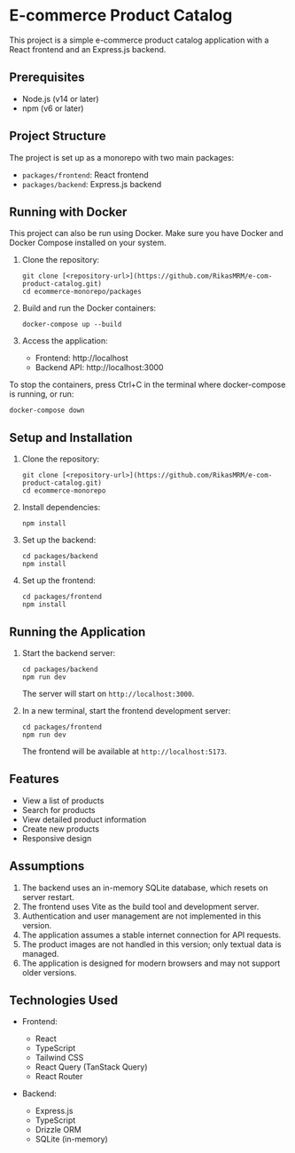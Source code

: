 # E-commerce Product Catalog

This project is a simple e-commerce product catalog application with a React frontend and an Express.js backend.

## Prerequisites

- Node.js (v14 or later)
- npm (v6 or later)

## Project Structure

The project is set up as a monorepo with two main packages:

- `packages/frontend`: React frontend
- `packages/backend`: Express.js backend

## Running with Docker

This project can also be run using Docker. Make sure you have Docker and Docker Compose installed on your system.

1. Clone the repository:

   ```
   git clone [<repository-url>](https://github.com/RikasMRM/e-com-product-catalog.git)
   cd ecommerce-monorepo/packages
   ```

2. Build and run the Docker containers:

   ```
   docker-compose up --build
   ```

3. Access the application:
   - Frontend: http://localhost
   - Backend API: http://localhost:3000

To stop the containers, press Ctrl+C in the terminal where docker-compose is running, or run:

```
docker-compose down
```

## Setup and Installation

1. Clone the repository:

   ```
   git clone [<repository-url>](https://github.com/RikasMRM/e-com-product-catalog.git)
   cd ecommerce-monorepo
   ```

2. Install dependencies:

   ```
   npm install
   ```

3. Set up the backend:

   ```
   cd packages/backend
   npm install
   ```

4. Set up the frontend:
   ```
   cd packages/frontend
   npm install
   ```

## Running the Application

1. Start the backend server:

   ```
   cd packages/backend
   npm run dev
   ```

   The server will start on `http://localhost:3000`.

2. In a new terminal, start the frontend development server:
   ```
   cd packages/frontend
   npm run dev
   ```
   The frontend will be available at `http://localhost:5173`.

## Features

- View a list of products
- Search for products
- View detailed product information
- Create new products
- Responsive design

## Assumptions

1. The backend uses an in-memory SQLite database, which resets on server restart.
2. The frontend uses Vite as the build tool and development server.
3. Authentication and user management are not implemented in this version.
4. The application assumes a stable internet connection for API requests.
5. The product images are not handled in this version; only textual data is managed.
6. The application is designed for modern browsers and may not support older versions.

## Technologies Used

- Frontend:

  - React
  - TypeScript
  - Tailwind CSS
  - React Query (TanStack Query)
  - React Router

- Backend:
  - Express.js
  - TypeScript
  - Drizzle ORM
  - SQLite (in-memory)

